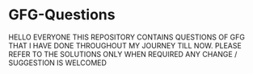 # GFG-Questions
HELLO EVERYONE
THIS REPOSITORY CONTAINS QUESTIONS OF GFG THAT I HAVE DONE THROUGHOUT MY JOURNEY TILL NOW.
PLEASE REFER TO THE SOLUTIONS ONLY WHEN REQUIRED
ANY CHANGE / SUGGESTION IS WELCOMED
